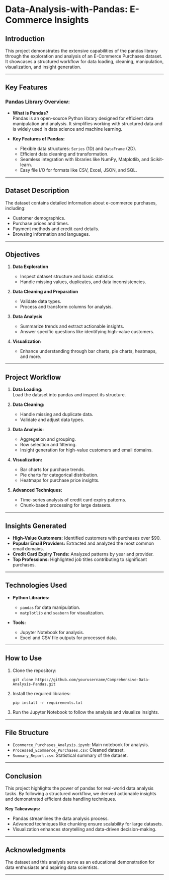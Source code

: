 # Data-Analysis-with-Pandas: E-Commerce Insights

## Introduction

This project demonstrates the extensive capabilities of the pandas library through the exploration and analysis of an E-Commerce Purchases dataset. It showcases a structured workflow for data loading, cleaning, manipulation, visualization, and insight generation.

---

## Key Features

### Pandas Library Overview:
- **What is Pandas?**  
  Pandas is an open-source Python library designed for efficient data manipulation and analysis. It simplifies working with structured data and is widely used in data science and machine learning.

- **Key Features of Pandas:**  
  - Flexible data structures: `Series` (1D) and `DataFrame` (2D).  
  - Efficient data cleaning and transformation.  
  - Seamless integration with libraries like NumPy, Matplotlib, and Scikit-learn.  
  - Easy file I/O for formats like CSV, Excel, JSON, and SQL.

---

## Dataset Description

The dataset contains detailed information about e-commerce purchases, including:
- Customer demographics.
- Purchase prices and times.
- Payment methods and credit card details.
- Browsing information and languages.

---

## Objectives

1. **Data Exploration**  
   - Inspect dataset structure and basic statistics.  
   - Handle missing values, duplicates, and data inconsistencies.

2. **Data Cleaning and Preparation**  
   - Validate data types.  
   - Process and transform columns for analysis.

3. **Data Analysis**  
   - Summarize trends and extract actionable insights.  
   - Answer specific questions like identifying high-value customers.

4. **Visualization**  
   - Enhance understanding through bar charts, pie charts, heatmaps, and more.

---

## Project Workflow

1. **Data Loading:**  
   Load the dataset into pandas and inspect its structure.  

2. **Data Cleaning:**  
   - Handle missing and duplicate data.  
   - Validate and adjust data types.

3. **Data Analysis:**  
   - Aggregation and grouping.  
   - Row selection and filtering.  
   - Insight generation for high-value customers and email domains.

4. **Visualization:**  
   - Bar charts for purchase trends.  
   - Pie charts for categorical distribution.  
   - Heatmaps for purchase price insights.

5. **Advanced Techniques:**  
   - Time-series analysis of credit card expiry patterns.  
   - Chunk-based processing for large datasets.

---

## Insights Generated

- **High-Value Customers:** Identified customers with purchases over $90.
- **Popular Email Providers:** Extracted and analyzed the most common email domains.
- **Credit Card Expiry Trends:** Analyzed patterns by year and provider.
- **Top Professions:** Highlighted job titles contributing to significant purchases.

---

## Technologies Used

- **Python Libraries:**  
  - `pandas` for data manipulation.  
  - `matplotlib` and `seaborn` for visualization.  

- **Tools:**  
  - Jupyter Notebook for analysis.  
  - Excel and CSV file outputs for processed data.  

---

## How to Use

1. Clone the repository:
   ```
   git clone https://github.com/yourusername/Comprehensive-Data-Analysis-Pandas.git
   ```
2. Install the required libraries:
   ```
   pip install -r requirements.txt
   ```
3. Run the Jupyter Notebook to follow the analysis and visualize insights.

---

## File Structure

- `Ecommerce_Purchases_Analysis.ipynb`: Main notebook for analysis.  
- `Processed_Ecommerce_Purchases.csv`: Cleaned dataset.  
- `Summary_Report.csv`: Statistical summary of the dataset.

---

## Conclusion

This project highlights the power of pandas for real-world data analysis tasks. By following a structured workflow, we derived actionable insights and demonstrated efficient data handling techniques.  

**Key Takeaways:**  
- Pandas streamlines the data analysis process.  
- Advanced techniques like chunking ensure scalability for large datasets.  
- Visualization enhances storytelling and data-driven decision-making.  

---

## Acknowledgments

The dataset and this analysis serve as an educational demonstration for data enthusiasts and aspiring data scientists.

---
